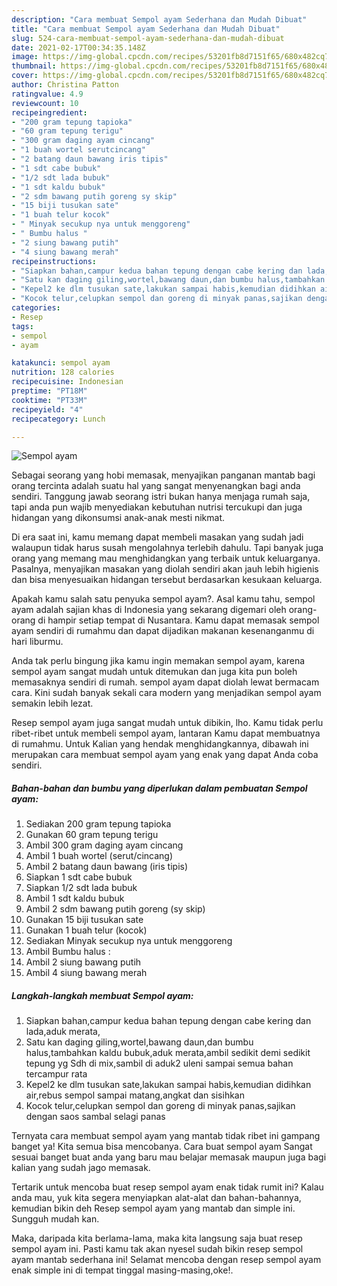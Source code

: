```yaml
---
description: "Cara membuat Sempol ayam Sederhana dan Mudah Dibuat"
title: "Cara membuat Sempol ayam Sederhana dan Mudah Dibuat"
slug: 524-cara-membuat-sempol-ayam-sederhana-dan-mudah-dibuat
date: 2021-02-17T00:34:35.148Z
image: https://img-global.cpcdn.com/recipes/53201fb8d7151f65/680x482cq70/sempol-ayam-foto-resep-utama.jpg
thumbnail: https://img-global.cpcdn.com/recipes/53201fb8d7151f65/680x482cq70/sempol-ayam-foto-resep-utama.jpg
cover: https://img-global.cpcdn.com/recipes/53201fb8d7151f65/680x482cq70/sempol-ayam-foto-resep-utama.jpg
author: Christina Patton
ratingvalue: 4.9
reviewcount: 10
recipeingredient:
- "200 gram tepung tapioka"
- "60 gram tepung terigu"
- "300 gram daging ayam cincang"
- "1 buah wortel serutcincang"
- "2 batang daun bawang iris tipis"
- "1 sdt cabe bubuk"
- "1/2 sdt lada bubuk"
- "1 sdt kaldu bubuk"
- "2 sdm bawang putih goreng sy skip"
- "15 biji tusukan sate"
- "1 buah telur kocok"
- " Minyak secukup nya untuk menggoreng"
- " Bumbu halus "
- "2 siung bawang putih"
- "4 siung bawang merah"
recipeinstructions:
- "Siapkan bahan,campur kedua bahan tepung dengan cabe kering dan lada,aduk merata,"
- "Satu kan daging giling,wortel,bawang daun,dan bumbu halus,tambahkan kaldu bubuk,aduk merata,ambil sedikit demi sedikit tepung yg Sdh di mix,sambil di aduk2 uleni sampai semua bahan tercampur rata"
- "Kepel2 ke dlm tusukan sate,lakukan sampai habis,kemudian didihkan air,rebus sempol sampai matang,angkat dan sisihkan"
- "Kocok telur,celupkan sempol dan goreng di minyak panas,sajikan dengan saos sambal selagi panas"
categories:
- Resep
tags:
- sempol
- ayam

katakunci: sempol ayam 
nutrition: 128 calories
recipecuisine: Indonesian
preptime: "PT18M"
cooktime: "PT33M"
recipeyield: "4"
recipecategory: Lunch

---
```



![Sempol ayam](https://img-global.cpcdn.com/recipes/53201fb8d7151f65/680x482cq70/sempol-ayam-foto-resep-utama.jpg)

Sebagai seorang yang hobi memasak, menyajikan panganan mantab bagi orang tercinta adalah suatu hal yang sangat menyenangkan bagi anda sendiri. Tanggung jawab seorang istri bukan hanya menjaga rumah saja, tapi anda pun wajib menyediakan kebutuhan nutrisi tercukupi dan juga hidangan yang dikonsumsi anak-anak mesti nikmat.

Di era  saat ini, kamu memang dapat membeli masakan yang sudah jadi walaupun tidak harus susah mengolahnya terlebih dahulu. Tapi banyak juga orang yang memang mau menghidangkan yang terbaik untuk keluarganya. Pasalnya, menyajikan masakan yang diolah sendiri akan jauh lebih higienis dan bisa menyesuaikan hidangan tersebut berdasarkan kesukaan keluarga. 



Apakah kamu salah satu penyuka sempol ayam?. Asal kamu tahu, sempol ayam adalah sajian khas di Indonesia yang sekarang digemari oleh orang-orang di hampir setiap tempat di Nusantara. Kamu dapat memasak sempol ayam sendiri di rumahmu dan dapat dijadikan makanan kesenanganmu di hari liburmu.

Anda tak perlu bingung jika kamu ingin memakan sempol ayam, karena sempol ayam sangat mudah untuk ditemukan dan juga kita pun boleh memasaknya sendiri di rumah. sempol ayam dapat diolah lewat bermacam cara. Kini sudah banyak sekali cara modern yang menjadikan sempol ayam semakin lebih lezat.

Resep sempol ayam juga sangat mudah untuk dibikin, lho. Kamu tidak perlu ribet-ribet untuk membeli sempol ayam, lantaran Kamu dapat membuatnya di rumahmu. Untuk Kalian yang hendak menghidangkannya, dibawah ini merupakan cara membuat sempol ayam yang enak yang dapat Anda coba sendiri.

<!--inarticleads1-->

##### Bahan-bahan dan bumbu yang diperlukan dalam pembuatan Sempol ayam:

1. Sediakan 200 gram tepung tapioka
1. Gunakan 60 gram tepung terigu
1. Ambil 300 gram daging ayam cincang
1. Ambil 1 buah wortel (serut/cincang)
1. Ambil 2 batang daun bawang (iris tipis)
1. Siapkan 1 sdt cabe bubuk
1. Siapkan 1/2 sdt lada bubuk
1. Ambil 1 sdt kaldu bubuk
1. Ambil 2 sdm bawang putih goreng (sy skip)
1. Gunakan 15 biji tusukan sate
1. Gunakan 1 buah telur (kocok)
1. Sediakan  Minyak secukup nya untuk menggoreng
1. Ambil  Bumbu halus :
1. Ambil 2 siung bawang putih
1. Ambil 4 siung bawang merah




<!--inarticleads2-->

##### Langkah-langkah membuat Sempol ayam:

1. Siapkan bahan,campur kedua bahan tepung dengan cabe kering dan lada,aduk merata,
1. Satu kan daging giling,wortel,bawang daun,dan bumbu halus,tambahkan kaldu bubuk,aduk merata,ambil sedikit demi sedikit tepung yg Sdh di mix,sambil di aduk2 uleni sampai semua bahan tercampur rata
1. Kepel2 ke dlm tusukan sate,lakukan sampai habis,kemudian didihkan air,rebus sempol sampai matang,angkat dan sisihkan
1. Kocok telur,celupkan sempol dan goreng di minyak panas,sajikan dengan saos sambal selagi panas




Ternyata cara membuat sempol ayam yang mantab tidak ribet ini gampang banget ya! Kita semua bisa mencobanya. Cara buat sempol ayam Sangat sesuai banget buat anda yang baru mau belajar memasak maupun juga bagi kalian yang sudah jago memasak.

Tertarik untuk mencoba buat resep sempol ayam enak tidak rumit ini? Kalau anda mau, yuk kita segera menyiapkan alat-alat dan bahan-bahannya, kemudian bikin deh Resep sempol ayam yang mantab dan simple ini. Sungguh mudah kan. 

Maka, daripada kita berlama-lama, maka kita langsung saja buat resep sempol ayam ini. Pasti kamu tak akan nyesel sudah bikin resep sempol ayam mantab sederhana ini! Selamat mencoba dengan resep sempol ayam enak simple ini di tempat tinggal masing-masing,oke!.

